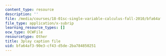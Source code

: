 ```yaml
---
content_type: resource
description: ''
file: /media/courses/18-01sc-single-variable-calculus-fall-2010/bfa64af390e3cf43d5de2ba784850251_d484GRz9zjY.srt
file_type: application/x-subrip
learning_resource_types: []
ocw_type: OCWFile
resourcetype: Other
title: 3play caption file
uid: bfa64af3-90e3-cf43-d5de-2ba784850251
---
```

